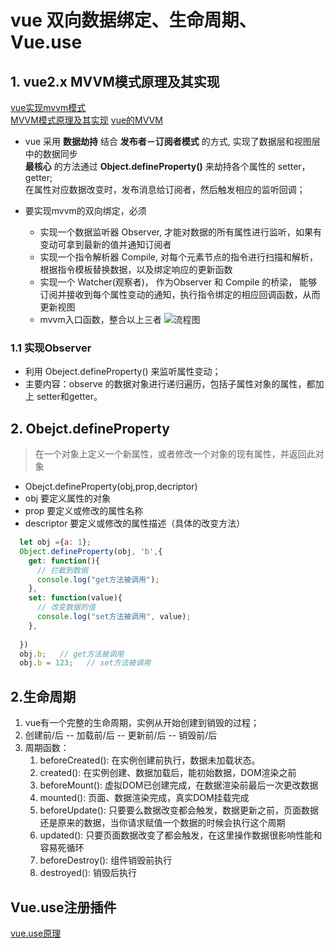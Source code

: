 # vue 双向数据绑定、生命周期、Vue.use

## 1. vue2.x MVVM模式原理及其实现
[vue实现mvvm模式](https://www.cnblogs.com/yimuzanghua/p/8547128.html)   
[MVVM模式原理及其实现](https://segmentfault.com/a/1190000018399478#item-5) 
[vue的MVVM](https://www.cnblogs.com/pengdt/p/12046431.html)     


- vue 采用 **数据劫持** 结合 **发布者－订阅者模式** 的方式, 实现了数据层和视图层中的数据同步  
  **最核心** 的方法通过 **Object.defineProperty()** 来劫持各个属性的 setter，getter;   
  在属性对应数据改变时，发布消息给订阅者，然后触发相应的监听回调；

- 要实现mvvm的双向绑定，必须
  - 实现一个数据监听器 Observer, 才能对数据的所有属性进行监听，如果有变动可拿到最新的值并通知订阅者
  - 实现一个指令解析器 Compile, 对每个元素节点的指令进行扫描和解析，根据指令模板替换数据，以及绑定响应的更新函数
  - 实现一个 Watcher(观察者)， 作为Observer 和 Compile 的桥梁， 能够订阅并接收到每个属性变动的通知，执行指令绑定的相应回调函数，从而更新视图
  - mvvm入口函数，整合以上三者
  ![流程图](https://segmentfault.com/img/bVBQYu "流程图")

### 1.1 实现Observer
  - 利用 Obeject.defineProperty() 来监听属性变动；
  - 主要内容：observe 的数据对象进行递归遍历，包括子属性对象的属性，都加上 setter和getter。

## 2. Obejct.defineProperty
  > 在一个对象上定义一个新属性，或者修改一个对象的现有属性，并返回此对象 
  - Obejct.defineProperty(obj,prop,decriptor)
  - obj 要定义属性的对象
  - prop 要定义或修改的属性名称
  - descriptor 要定义或修改的属性描述（具体的改变方法）
  ```js
    let obj ={a: 1};
    Object.defineProperty(obj, 'b',{
      get: function(){
        // 拦截到数据
        console.log("get方法被调用");
      },
      set: function(value){
        // 改变数据的值
        console.log("set方法被调用", value);
      },
      
    })
    obj.b;   // get方法被调用
    obj.b = 123;   // set方法被调用
  ```

## 2.生命周期

1. vue有一个完整的生命周期，实例从开始创建到销毁的过程；
2. 创建前/后 -- 加载前/后 -- 更新前/后 -- 销毁前/后
3. 周期函数：
   1. beforeCreated(): 在实例创建前执行，数据未加载状态。
   2. created(): 在实例创建、数据加载后，能初始数据，DOM渲染之前
   3. beforeMount(): 虚拟DOM已创建完成，在数据渲染前最后一次更改数据
   4. mounted(): 页面、数据渲染完成，真实DOM挂载完成
   5. beforeUpdate(): 只要要么数据改变都会触发，数据更新之前，页面数据还是原来的数据，当你请求赋值一个数据的时候会执行这个周期
   6. updated(): 只要页面数据改变了都会触发，在这里操作数据很影响性能和容易死循环
   7. beforeDestroy(): 组件销毁前执行
   8. destroyed(): 销毁后执行

## Vue.use注册插件

[vue.use原理](https://www.jianshu.com/p/19ec8c73fb3e)